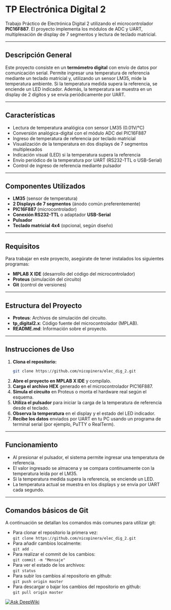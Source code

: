 # TP Electrónica Digital 2

Trabajo Práctico de Electrónica Digital 2 utilizando el microcontrolador **PIC16F887**. El proyecto implementa los módulos de ADC y UART, multiplexación de display de 7 segmentos y lectura de teclado matricial.

---

## Descripción General

Este proyecto consiste en un **termómetro digital** con envío de datos por comunicación serial. Permite ingresar una temperatura de referencia mediante un teclado matricial y, utilizando un sensor LM35, mide la temperatura ambiente. Si la temperatura medida supera la referencia, se enciende un LED indicador. Además, la temperatura se muestra en un display de 2 dígitos y se envía periódicamente por UART.

---

## Características

- Lectura de temperatura analógica con sensor LM35 (0.01V/°C)
- Conversión analógica-digital con el módulo ADC del PIC16F887
- Ingreso de temperatura de referencia por teclado matricial
- Visualización de la temperatura en dos displays de 7 segmentos multiplexados
- Indicación visual (LED) si la temperatura supera la referencia
- Envío periódico de la temperatura por UART (RS232-TTL o USB-Serial)
- Control de ingreso de referencia mediante pulsador

---

## Componentes Utilizados

- **LM35** (sensor de temperatura)
- **2 Displays de 7 segmentos** (ánodo común preferentemente)
- **PIC16F887** (microcontrolador)
- **Conexión RS232-TTL** o adaptador **USB-Serial**
- **Pulsador**
- **Teclado matricial 4x4** (opcional, según diseño)

---

## Requisitos

Para trabajar en este proyecto, asegúrate de tener instalados los siguientes programas:

- **MPLAB X IDE** (desarrollo del código del microcontrolador)
- **Proteus** (simulación del circuito)
- **Git** (control de versiones)

---

## Estructura del Proyecto

- **Proteus**: Archivos de simulación del circuito.
- **tp_digital2.x**: Código fuente del microcontrolador (MPLAB).
- **README.md**: Información sobre el proyecto.

---

## Instrucciones de Uso

1. **Clona el repositorio:**
   ```sh
   git clone https://github.com/nicopinera/elec_dig_2.git
   ```
2. **Abre el proyecto en MPLAB X IDE** y compílalo.
3. **Carga el archivo HEX** generado en el microcontrolador PIC16F887.
4. **Simula el circuito** en Proteus o monta el hardware real según el esquema.
5. **Utiliza el pulsador** para iniciar la carga de la temperatura de referencia desde el teclado.
6. **Observa la temperatura** en el display y el estado del LED indicador.
7. **Recibe los datos** enviados por UART en tu PC usando un programa de terminal serial (por ejemplo, PuTTY o RealTerm).

---

## Funcionamiento

- Al presionar el pulsador, el sistema permite ingresar una temperatura de referencia.
- El valor ingresado se almacena y se compara continuamente con la temperatura leída por el LM35.
- Si la temperatura medida supera la referencia, se enciende un LED.
- La temperatura actual se muestra en los displays y se envía por UART cada segundo.

---

## Comandos básicos de Git

A continuación se detallan los comandos más comunes para utilizar git:

- Para clonar el repositorio la primera vez:  
  `git clone https://github.com/nicopinera/elec_dig_2.git`
- Para añadir cambios localmente:  
  `git add .`
- Para realizar el commit de los cambios:  
  `git commit -m "Mensaje"`
- Para ver el estado de los archivos:  
  `git status`
- Para subir los cambios al repositorio en github:  
  `git push origin master`
- Para descargar o bajar los cambios del repositorio en github:  
  `git pull origin master`

[![Ask DeepWiki](https://deepwiki.com/badge.svg)](https://deepwiki.com/nicopinera/elec_dig_2)

